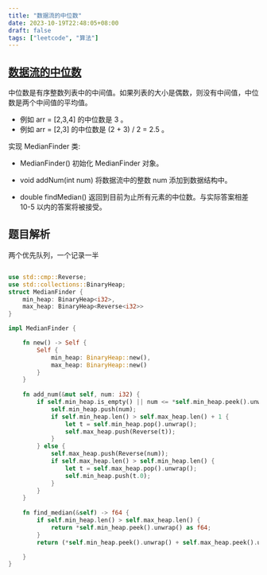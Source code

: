 ```yaml
---
title: "数据流的中位数"
date: 2023-10-19T22:48:05+08:00
draft: false
tags: ["leetcode", "算法"]
---
```


## [数据流的中位数](https://leetcode.cn/problems/find-median-from-data-stream/)

中位数是有序整数列表中的中间值。如果列表的大小是偶数，则没有中间值，中位数是两个中间值的平均值。

- 例如 arr = [2,3,4] 的中位数是 3 。
- 例如 arr = [2,3] 的中位数是 (2 + 3) / 2 = 2.5 。

实现 MedianFinder 类:

- MedianFinder() 初始化 MedianFinder 对象。

- void addNum(int num) 将数据流中的整数 num 添加到数据结构中。

- double findMedian() 返回到目前为止所有元素的中位数。与实际答案相差 10-5 以内的答案将被接受。

## 题目解析

两个优先队列，一个记录一半

```rust

use std::cmp::Reverse;
use std::collections::BinaryHeap;
struct MedianFinder {
    min_heap: BinaryHeap<i32>,
    max_heap: BinaryHeap<Reverse<i32>>
}

impl MedianFinder {

    fn new() -> Self {
        Self {
            min_heap: BinaryHeap::new(),
            max_heap: BinaryHeap::new()
        }
    }
    
    fn add_num(&mut self, num: i32) {
        if self.min_heap.is_empty() || num <= *self.min_heap.peek().unwrap() {
            self.min_heap.push(num);
            if self.min_heap.len() > self.max_heap.len() + 1 {
                let t = self.min_heap.pop().unwrap();
                self.max_heap.push(Reverse(t));
            }
        } else {
            self.max_heap.push(Reverse(num));
            if self.max_heap.len() > self.min_heap.len() {
                let t = self.max_heap.pop().unwrap();
                self.min_heap.push(t.0);
            }
        }
    } 
    
    fn find_median(&self) -> f64 {
        if self.min_heap.len() > self.max_heap.len() {
            return *self.min_heap.peek().unwrap() as f64;
        }
        return (*self.min_heap.peek().unwrap() + self.max_heap.peek().unwrap().0) as f64 / 2.0;

    }
}
```

